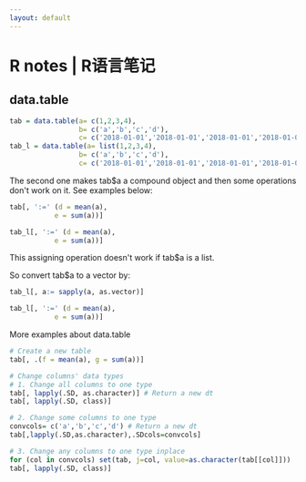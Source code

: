 ```yaml
---
layout: default
---
```


# R notes | R语言笔记
## data.table
```R
tab = data.table(a= c(1,2,3,4),
                 b= c('a','b','c','d'),
                 c= c('2018-01-01','2018-01-01','2018-01-01','2018-01-01'))
tab_l = data.table(a= list(1,2,3,4),
                 b= c('a','b','c','d'),
                 c= c('2018-01-01','2018-01-01','2018-01-01','2018-01-01'))
```

The second one makes tab$a a compound object and then some operations don't work on it. See examples below:

```R
tab[, ':=' (d = mean(a),
           e = sum(a))]

tab_l[, ':=' (d = mean(a),
           e = sum(a))]
```
This assigning operation doesn't work if tab$a is a list.  

So convert tab$a to a vector by:
```R
tab_l[, a:= sapply(a, as.vector)]

tab_l[, ':=' (d = mean(a),
           e = sum(a))]
```

More examples about data.table
```R
# Create a new table
tab[, .(f = mean(a), g = sum(a))]

# Change columns' data types
# 1. Change all columns to one type
tab[, lapply(.SD, as.character)] # Return a new dt
tab[, lapply(.SD, class)]

# 2. Change some columns to one type
convcols= c('a','b','c','d') # Return a new dt
tab[,lapply(.SD,as.character),.SDcols=convcols]

# 3. Change any columns to one type inplace
for (col in convcols) set(tab, j=col, value=as.character(tab[[col]]))
tab[, lapply(.SD, class)]


```